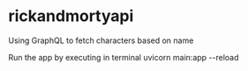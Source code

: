# rickandmortyapi
Using GraphQL to fetch characters based on name

Run the app by executing in terminal
uvicorn main:app --reload

